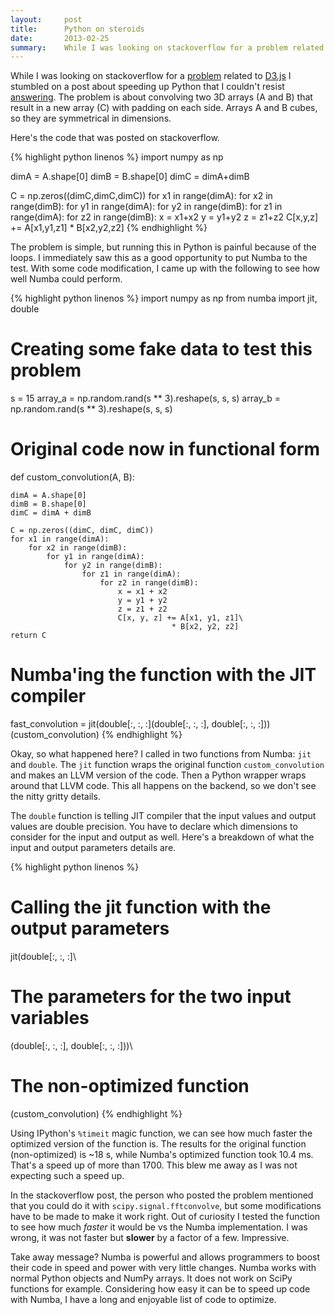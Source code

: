 ```yaml
---
layout:     post
title:      Python on steroids
date:       2013-02-25
summary:    While I was looking on stackoverflow for a problem related to D3.js I stumbled on a post about speeding up Python that I couldn’t resist answering. The problem is about convolving two 3D arrays (A and B) that result in a new array (C) with padding on each side. Arrays A and B cubes, so they are symmetrical in dimensions.
---
```


While I was looking on stackoverflow for a [problem](http://stackoverflow.com/questions/14939325/process-multiple-polygons-d3) related to [D3.js](http://d3js.org/) I stumbled on a post about speeding up Python that I couldn't resist [answering](http://stackoverflow.com/questions/14786920/convolution-of-two-three-dimensional-arrays-with-padding-on-one-side-too-slow/15067190#15067190). The problem is about convolving two 3D arrays (A and B) that result in a new array (C) with padding on each side. Arrays A and B cubes, so they are symmetrical in dimensions.

Here's the code that was posted on stackoverflow.

{% highlight python linenos %}
import numpy as np

dimA = A.shape[0]
dimB = B.shape[0]
dimC = dimA+dimB

C = np.zeros((dimC,dimC,dimC))
for x1 in range(dimA):
    for x2 in range(dimB):
        for y1 in range(dimA):
            for y2 in range(dimB):
                for z1 in range(dimA):
                    for z2 in range(dimB):
                        x = x1+x2
                        y = y1+y2
                        z = z1+z2
                        C[x,y,z] += A[x1,y1,z1] * B[x2,y2,z2]
{% endhighlight %}


The problem is simple, but running this in Python is painful because of the loops. I immediately saw this as a good opportunity to put Numba to the test. With some code modification, I came up with the following to see how well Numba could perform.

{% highlight python linenos %}
import numpy as np
from numba import jit, double

# Creating some fake data to test this problem
s = 15
array_a = np.random.rand(s ** 3).reshape(s, s, s)
array_b = np.random.rand(s ** 3).reshape(s, s, s)

# Original code now in functional form
def custom_convolution(A, B):

    dimA = A.shape[0]
    dimB = B.shape[0]
    dimC = dimA + dimB

    C = np.zeros((dimC, dimC, dimC))
    for x1 in range(dimA):
        for x2 in range(dimB):
            for y1 in range(dimA):
                for y2 in range(dimB):
                    for z1 in range(dimA):
                        for z2 in range(dimB):
                            x = x1 + x2
                            y = y1 + y2
                            z = z1 + z2
                            C[x, y, z] += A[x1, y1, z1]\
                                        * B[x2, y2, z2]
    return C

# Numba'ing the function with the JIT compiler
fast_convolution = jit(double[:, :, :](double[:, :, :],
                        double[:, :, :]))(custom_convolution)
{% endhighlight %}


Okay, so what happened here? I called in two functions from Numba: `jit` and `double`. The `jit` function wraps the original function `custom_convolution` and makes an LLVM version of the code. Then a Python wrapper wraps around that LLVM code. This all happens on the backend, so we don't see the nitty gritty details.

The `double` function is telling JIT compiler that the input values and output values are double precision. You have to declare which dimensions to consider for the input and output as well. Here's a  breakdown of what the input and output parameters details are.

{% highlight python linenos %}
# Calling the jit function with the output parameters
jit(double[:, :, :]\

# The parameters for the two input variables
(double[:, :, :], double[:, :, :]))\

# The non-optimized function
(custom_convolution)
{% endhighlight %}


Using IPython's `%timeit` magic function, we can see how much faster the optimized version of the function is. The results for the original function (non-optimized) is ~18 s, while Numba's optimized function took 10.4 ms. That's a speed up of more than 1700. This blew me away as I was not expecting such a speed up.

In the stackoverflow post, the person who posted the problem mentioned that you could do it with `scipy.signal.fftconvolve`, but some modifications have to be made to make it work right. Out of curiosity I tested the function to see how much *faster* it would be vs the Numba implementation. I was wrong, it was not faster but **slower** by a factor of a few. Impressive.

Take away message? Numba is powerful and allows programmers to boost their code in speed and power with very little changes. Numba works with normal Python objects and NumPy arrays. It does not work on SciPy functions for example. Considering how easy it can be to speed up code with Numba, I have a long and enjoyable list of code to optimize.

